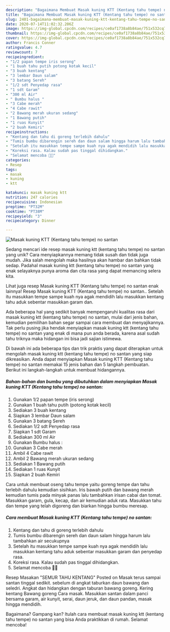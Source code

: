 ```yaml
---
description: "Bagaimana Membuat Masak kuning KTT (Kentang tahu tempe) no santan yang Enak"
title: "Bagaimana Membuat Masak kuning KTT (Kentang tahu tempe) no santan yang Enak"
slug: 2401-bagaimana-membuat-masak-kuning-ktt-kentang-tahu-tempe-no-santan-yang-enak
date: 2020-07-14T11:02:32.206Z
image: https://img-global.cpcdn.com/recipes/ce0af1738a8b84ae/751x532cq70/masak-kuning-ktt-kentang-tahu-tempe-no-santan-foto-resep-utama.jpg
thumbnail: https://img-global.cpcdn.com/recipes/ce0af1738a8b84ae/751x532cq70/masak-kuning-ktt-kentang-tahu-tempe-no-santan-foto-resep-utama.jpg
cover: https://img-global.cpcdn.com/recipes/ce0af1738a8b84ae/751x532cq70/masak-kuning-ktt-kentang-tahu-tempe-no-santan-foto-resep-utama.jpg
author: Francis Conner
ratingvalue: 4.7
reviewcount: 7
recipeingredient:
- "1/2 papan tempe iris serong"
- "1 buah tahu putih potong kotak kecil"
- "3 buah kentang"
- "3 lembar Daun salam"
- "3 batang Sereh"
- "1/2 sdt Penyedap rasa"
- "1 sdt Garam"
- "300 ml Air"
- " Bumbu halus "
- "3 Cabe merah"
- "4 Cabe rawit"
- "2 Bawang merah ukuran sedang"
- "1 Bawang putih"
- "1 ruas Kunyit"
- "2 buah Kemiri"
recipeinstructions:
- "Kentang dan tahu di goreng terlebih dahulu"
- "Tumis bumbu dibarengin sereh dan daun salam hingga harum lalu tambahkan air secukupnya"
- "Setelah itu masukkan tempe sampe kuah nya agak mendidih lalu masukkan kentang tahu aduk sebentar masukkan garam dan penyedap rasa."
- "Koreksi rasa. Kalau sudah pas tinggal dihidangkan."
- "Selamat mencoba 🙏🙏"
categories:
- Resep
tags:
- masak
- kuning
- ktt

katakunci: masak kuning ktt 
nutrition: 247 calories
recipecuisine: Indonesian
preptime: "PT32M"
cooktime: "PT38M"
recipeyield: "3"
recipecategory: Dinner

---
```



![Masak kuning KTT (Kentang tahu tempe) no santan](https://img-global.cpcdn.com/recipes/ce0af1738a8b84ae/751x532cq70/masak-kuning-ktt-kentang-tahu-tempe-no-santan-foto-resep-utama.jpg)

Sedang mencari ide resep masak kuning ktt (kentang tahu tempe) no santan yang unik? Cara menyiapkannya memang tidak susah dan tidak juga mudah. Jika salah mengolah maka hasilnya akan hambar dan bahkan tidak sedap. Padahal masak kuning ktt (kentang tahu tempe) no santan yang enak selayaknya punya aroma dan cita rasa yang dapat memancing selera kita.

Lihat juga resep Masak kuning KTT (Kentang tahu tempe) no santan enak lainnya! Resep Masak kuning KTT (Kentang tahu tempe) no santan.. Setelah itu masukkan tempe sampe kuah nya agak mendidih lalu masukkan kentang tahu aduk sebentar masukkan garam dan.

Ada beberapa hal yang sedikit banyak mempengaruhi kualitas rasa dari masak kuning ktt (kentang tahu tempe) no santan, mulai dari jenis bahan, kemudian pemilihan bahan segar sampai cara membuat dan menyajikannya. Tak perlu pusing jika hendak menyiapkan masak kuning ktt (kentang tahu tempe) no santan yang enak di mana pun anda berada, karena asal sudah tahu triknya maka hidangan ini bisa jadi sajian istimewa.


Di bawah ini ada beberapa tips dan trik praktis yang dapat diterapkan untuk mengolah masak kuning ktt (kentang tahu tempe) no santan yang siap dikreasikan. Anda dapat menyiapkan Masak kuning KTT (Kentang tahu tempe) no santan memakai 15 jenis bahan dan 5 langkah pembuatan. Berikut ini langkah-langkah untuk membuat hidangannya.

<!--inarticleads1-->

##### Bahan-bahan dan bumbu yang dibutuhkan dalam menyiapkan Masak kuning KTT (Kentang tahu tempe) no santan:

1. Gunakan 1/2 papan tempe (iris serong)
1. Gunakan 1 buah tahu putih (potong kotak kecil)
1. Sediakan 3 buah kentang
1. Siapkan 3 lembar Daun salam
1. Gunakan 3 batang Sereh
1. Sediakan 1/2 sdt Penyedap rasa
1. Siapkan 1 sdt Garam
1. Sediakan 300 ml Air
1. Gunakan  Bumbu halus :
1. Gunakan 3 Cabe merah
1. Ambil 4 Cabe rawit
1. Ambil 2 Bawang merah ukuran sedang
1. Sediakan 1 Bawang putih
1. Sediakan 1 ruas Kunyit
1. Siapkan 2 buah Kemiri


Cara untuk membuat oseng tahu tempe yaitu goreng tempe dan tahu terlebih dahulu kemudian sisihkan. Iris bawah putih dan bawang merah kemudian tumis pada minyak panas lalu tambahkan irisan cabai dan tomat. Masukkan garam, gula, kecap, dan air kemudian aduk rata. Masukkan tahu dan tempe yang telah digoreng dan biarkan hingga bumbu meresap. 

<!--inarticleads2-->

##### Cara membuat Masak kuning KTT (Kentang tahu tempe) no santan:

1. Kentang dan tahu di goreng terlebih dahulu
1. Tumis bumbu dibarengin sereh dan daun salam hingga harum lalu tambahkan air secukupnya
1. Setelah itu masukkan tempe sampe kuah nya agak mendidih lalu masukkan kentang tahu aduk sebentar masukkan garam dan penyedap rasa.
1. Koreksi rasa. Kalau sudah pas tinggal dihidangkan.
1. Selamat mencoba 🙏🙏


Resep Masakan &#34;SEMUR TAHU KENTANG&#34; Posted on Masak terus sampai santan tinggal sedikit. sebelum di angkat taburkan daun bawang dan seledri. Angkat dan hidangkan dengan taburan bawang goreng. Kering kentang Bawang goreng Cara masak. Masukkan santan dalam panci bersama garam, air kunyit, serai, daun jeruk, dan daun pandan, masak hingga mendidih. 

Bagaimana? Gampang kan? Itulah cara membuat masak kuning ktt (kentang tahu tempe) no santan yang bisa Anda praktikkan di rumah. Selamat mencoba!
